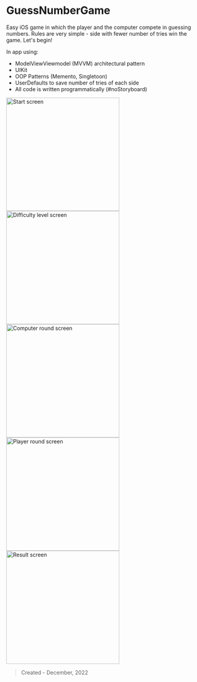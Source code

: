 # GuessNumberGame

Easy iOS game in which the player and the computer compete in guessing numbers. Rules are very simple - side with fewer number of tries win the game. Let's begin!

In app using:

- ModelViewViewmodel (MVVM) architectural pattern
- UIKit
- OOP Patterns (Memento, Singletoon)
- UserDefaults to save number of tries of each side
- All code is written programmatically (#noStoryboard)

<img width="300" alt="Start screen" src="https://user-images.githubusercontent.com/107188876/211368019-fb86eb6b-6e3a-492d-8153-e2525b3c8f79.png"> <img width="300" alt="Difficulty level screen" src="https://user-images.githubusercontent.com/107188876/211368138-d7248642-09ec-458e-a0d1-a2bce3b580e6.png">
<img width="300" alt="Computer round screen" src="https://user-images.githubusercontent.com/107188876/211368276-e2e507f8-4b95-45a7-a49f-089a3bede42b.png"> <img width="300" alt="Player round screen" src="https://user-images.githubusercontent.com/107188876/211368392-149a0f41-e5ba-4338-9581-cf053377e306.png">
<img width="300" alt="Result screen" src="https://user-images.githubusercontent.com/107188876/211368494-f45ef9b7-c93c-4551-9c07-5300d04098a1.png">

> Created - December, 2022
